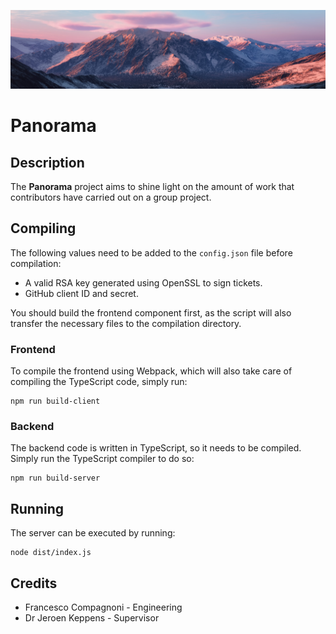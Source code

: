 ![Panorama header](docs/img/panorama.jpg)
# Panorama
## Description
The **Panorama** project aims to shine light on the amount of work that contributors have carried out on a group project.

## Compiling
The following values need to be added to the `config.json` file before compilation:
- A valid RSA key generated using OpenSSL to sign tickets.
- GitHub client ID and secret.

You should build the frontend component first, as the script will also transfer the necessary files to the compilation directory.

### Frontend
To compile the frontend using Webpack, which will also take care of compiling the TypeScript code, simply run:

```
npm run build-client
```

### Backend
The backend code is written in TypeScript, so it needs to be compiled. Simply run the TypeScript compiler to do so:

```
npm run build-server
```

## Running
The server can be executed by running:

```
node dist/index.js
```

## Credits
- Francesco Compagnoni - Engineering
- Dr Jeroen Keppens - Supervisor
